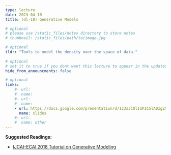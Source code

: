 ```yaml
---
type: lecture
date: 2023-04-10
title: (dl-18) Generative Models

# optional
# please use /static_files/notes directory to store notes
# thumbnail: /static_files/path/to/image.jpg 

# optional
tldr: "Tools to model the density over the space of data."
  
# optional
# set it to true if you dont want this lecture to appear in the updates section
hide_from_announcments: false

# optional
links: 
    #- url: 
    #  name: 
    #- url: 
    #  name: 
    - url: https://docs.google.com/presentation/d/1z3sJCOlI1PIC5lA0zgZX64sHNxjDo6EF6KtEfli-Cc0/edit?usp=sharing
      name: slides
    #- url: 
    #  name: other
---
```

**Suggested Readings:**
- [IJCAI-ECAI 2018 Tutorial on Generative Modeling](https://ermongroup.github.io/generative-models/)
